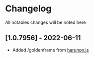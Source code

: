 # Changelog

All notables changes will be noted here

## [1.0.7956] - 2022-06-11

- Added /goldenframe from [harunon.js](https://github.com/CarelessDev/harunon.js)
